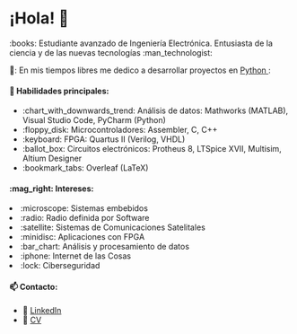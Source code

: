 <h1> ¡Hola! 👋 </h1>

<p> :books: Estudiante avanzado de Ingeniería Electrónica. Entusiasta de la ciencia y de las nuevas tecnologías :man_technologist:</p>
<p> 🐍: En mis tiempos libres me dedico a desarrollar proyectos en <a href='https://github.com/leonardovazquez/Python'> Python </a>:</p>

<h4>🧠 Habilidades principales:</h4>
<ul>
  <li>:chart_with_downwards_trend: Análisis de datos: Mathworks (MATLAB), Visual Studio Code, PyCharm (Python) </li>
    <li>:floppy_disk: Microcontroladores: Assembler, C, C++ </li>
       <li> :keyboard: FPGA: Quartus II (Verilog, VHDL) </li>
          <li>   :ballot_box: Circuitos electrónicos: Protheus 8, LTSpice XVII, Multisim, Altium Designer </li>
           <li>:bookmark_tabs: Overleaf (LaTeX) </li>
 
</ul>  

<h4>:mag_right: Intereses:</h4>
 <li> :microscope: Sistemas embebidos </li>
   <li> :radio: Radio definida por Software </li>
    <li> :satellite: Sistemas de Comunicaciones Satelitales </li>
     <li> :minidisc: Aplicaciones con FPGA </li>
      <li> :bar_chart: Análisis y procesamiento de datos</li>
       <li> :iphone:  Internet de las Cosas </li>
         <li> :lock: Ciberseguridad </li>           

  
  
</ul>

<h4>📫 Contacto:</h4>
<ul>
  <li>📧 <a href='https://www.linkedin.com/in/vazquezleonardodavid'> LinkedIn </a> </li>
  <li>📜 <a href='https://github.com/leonardovazquez/Certificados/blob/4068a0ff9c98f96bda33c68891fb432955ba34d5/CV%20VAZQUEZ-C%C3%93DIGO%20TEX/CV%20-%20VAZQUEZ%20LEONARDO%20DAVID.pdf'> CV </a> </li>
</ul>


<!--
**leonardovazquez/leonardovazquez** is a ✨ _special_ ✨ repository because its `README.md` (this file) appears on your GitHub profile.

Here are some ideas to get you started:

- 🔭 I’m currently working on ...
- 🌱 I’m currently learning ...
- 👯 I’m looking to collaborate on ...
- 🤔 I’m looking for help with ...
- 💬 Ask me about ...
- 📫 How to reach me: ...
- 😄 Pronouns: ...
- ⚡ Fun fact: ...
-->
